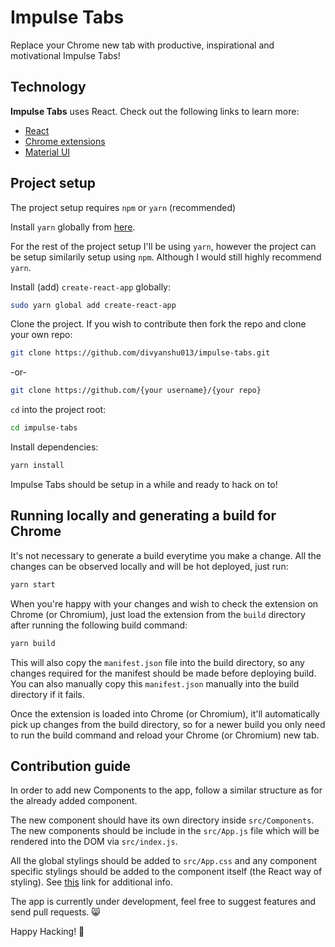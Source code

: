# Impulse Tabs
Replace your Chrome new tab with productive, inspirational and motivational Impulse Tabs!

## Technology
**Impulse Tabs** uses React. Check out the following links to learn more:
- [React](https://facebook.github.io/react/)
- [Chrome extensions](https://developer.chrome.com/extensions/overview)
- [Material UI](http://www.material-ui.com)

## Project setup
The project setup requires `npm` or `yarn` (recommended)

Install `yarn` globally from [here](https://yarnpkg.com/en/docs/install).

For the rest of the project setup I'll be using `yarn`, however the project can be setup similarily setup using `npm`. Although I would still highly recommend `yarn`.

Install (add) `create-react-app` globally:

```bash
sudo yarn global add create-react-app
```

Clone the project. If you wish to contribute then fork the repo and clone your own repo:

```bash
git clone https://github.com/divyanshu013/impulse-tabs.git
```

-or-

```bash
git clone https://github.com/{your username}/{your repo}
```

`cd` into the project root:

```bash
cd impulse-tabs
```

Install dependencies:

```bash
yarn install
```

Impulse Tabs should be setup in a while and ready to hack on to!

## Running locally and generating a build for Chrome

It's not necessary to generate a build everytime you make a change. All the changes can be observed locally and will be hot deployed, just run:

```bash
yarn start
```

When you're happy with your changes and wish to check the extension on Chrome (or Chromium), just load the extension from the `build` directory after running the following build command:

```bash
yarn build
```

This will also copy the `manifest.json` file into the build directory, so any changes required for the manifest should be made before deploying build. You can also manually copy this `manifest.json` manually into the build directory if it fails.

Once the extension is loaded into Chrome (or Chromium), it'll automatically pick up changes from the build directory, so for a newer build you only need to run the build command and reload your Chrome (or Chromium) new tab.

## Contribution guide

In order to add new Components to the app, follow a similar structure as for the already added component.

The new component should have its own directory inside `src/Components`. The new components should be include in the `src/App.js` file which will be rendered into the DOM via `src/index.js`.

All the global stylings should be added to `src/App.css` and any component specific stylings should be added to the component itself (the React way of styling). See [this](https://facebook.github.io/react/docs/dom-elements.html#style) link for additional info.

The app is currently under development, feel free to suggest features and send pull requests. :smile_cat:

Happy Hacking! :metal:
